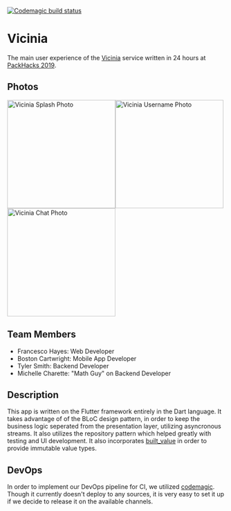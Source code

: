 [![Codemagic build status](https://api.codemagic.io/apps/5cb1f56a4ea08100147dbe4e/5cb1f56a4ea08100147dbe4d/status_badge.svg)](https://codemagic.io/apps/5cb1f56a4ea08100147dbe4e/5cb1f56a4ea08100147dbe4d/latest_build)

# Vicinia

The main user experience of the [Vicinia](https://vicinia.net) service written in 24 hours at [PackHacks 2019](http://ncsupackhacks.org/).

## Photos

<img src="https://vicinia.net/img/mobile_01.2765fb34.webp" alt="Vicinia Splash Photo" width="250"/><img src="https://vicinia.net/img/mobile_02.e0ca32d0.webp" alt="Vicinia Username Photo" width="250"/><img src="https://vicinia.net/img/mobile_04.5f60fc8e.webp" alt="Vicinia Chat Photo" width="250"/>


## Team Members

- Francesco Hayes: Web Developer
- Boston Cartwright: Mobile App Developer
- Tyler Smith: Backend Developer
- Michelle Charette: "Math Guy" on Backend Developer

## Description

This app is written on the Flutter framework entirely in the Dart language. It takes advantage of of the BLoC design pattern, in order to keep the business logic seperated from the presentation layer, utilizing asyncronous streams. It also utilizes the repository pattern which helped greatly with testing and UI development. It also incorporates [built_value](https://pub.dartlang.org/packages/built_value) in order to provide immutable value types.

## DevOps

In order to implement our DevOps pipeline for CI, we utilized [codemagic](https://codemagic.io/start/). Though it currently doesn't deploy to any sources, it is very easy to set it up if we decide to release it on the available channels.
